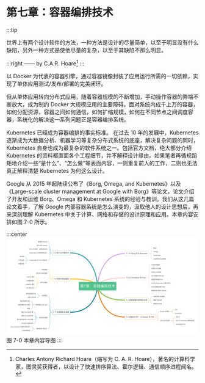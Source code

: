 # 第七章：容器编排技术

:::tip <a/>

世界上有两个设计软件的方法，一种方法是设计的尽量简单，以至于明显没有什么缺陷，另外一种方式是使他尽量的复杂，以至于其缺陷不那么明显。

:::right
—— by C.A.R. Hoare[^1]
:::

以 Docker 为代表的容器引擎，通过容器镜像封装了应用运行所需的一切依赖，实现了单体应用测试/发布/部署的完美闭环。

但从单体应用转向分布式应用，随着容器规模的不断增加，手动操作容器的弊端不断放大，成为制约 Docker 大规模应用的主要障碍。面对系统内成千上万的容器，如何分配资源，容器之间如何通信，如何扩缩规模，如何在不同节点之间调度容器，系统化的解决这一系列问题正是容器编排系统。


Kubernetes 已经成为容器编排的事实标准。
在过去 10 年的发展中，Kubernetes 逐渐成为大数据分析、机器学习等复杂分布式系统的底座，解决复杂问题的同时，Kubernetes 自身也成为最复杂的软件系统之一。包括官方文档，绝大部分介绍 Kubernetes 的资料都直面各个工程细节，并不解释设计缘由。如果笔者再循规蹈矩地介绍一些“是什么”、“怎么做”等表面内容，一则重复前人的工作，二则也无法真正解释清楚 Kubernetes 为何这么设计。

Google 从 2015 年起陆续公布了《Borg, Omega, and Kubernetes》以及《Large-scale cluster management at Google with Borg》等论文，论文介绍了开发和运维 Borg、Omega 和 Kubernetes 系统的经验与教训。我们从这几篇论文着手，了解 Google 内部容器系统是怎么演变的，汲取他人的设计思想后，再来深刻理解 Kubernetes 中关于计算、网络和存储的设计原理和应用。本章内容安排如图 7-0 所示。

:::center
  ![](../assets/container-summary.png)<br/>
  图 7-0 本章内容导图
:::

[^1]: Charles Antony Richard Hoare（缩写为 C. A. R. Hoare），著名的计算科学家，图灵奖获得者，以设计了快速排序算法、霍尔逻辑、通信顺序进程闻名。